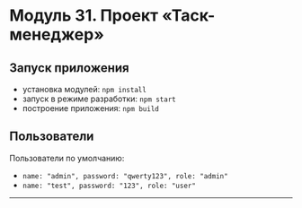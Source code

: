 # Модуль 31. Проект «Таск-менеджер»


## Запуск приложения
* установка модулей: `npm install`
* запуск в режиме разработки: `npm start`
* построение приложения: `npm build`
## Пользователи
Пользователи по умолчанию:
* ```name: "admin", password: "qwerty123", role: "admin"```
* ```name: "test", password: "123", role: "user"```
--- 

